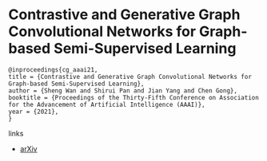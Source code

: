 # Contrastive and Generative Graph Convolutional Networks for Graph-based Semi-Supervised Learning

```
@inproceedings{cg_aaai21,
title = {Contrastive and Generative Graph Convolutional Networks for Graph-based Semi-Supervised Learning},
author = {Sheng Wan and Shirui Pan and Jian Yang and Chen Gong},
booktitle = {Proceedings of the Thirty-Fifth Conference on Association for the Advancement of Artificial Intelligence (AAAI)},
year = {2021},
}
```

links
- [arXiv](https://arxiv.org/abs/2009.07111)
